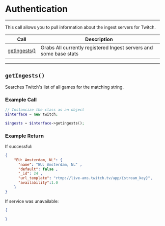# Authentication  

***  

This call allows you to pull information about the ingest servers for Twitch.

| Call | Description |
| ---- | ----------- |
| [getIngests()](https://github.com/IBurn36360/Twitch_Interface/blob/master/Modules/ingests.md#getingests) | Grabs All currently registered Ingest servers and some base stats |

***

## `getIngests()`  

Searches Twitch's list of all games for the matching string.

### Example Call 

```php
// Instancize the class as an object
$interface = new twitch;

$ingests = $interface->getingests();
```

### Example Return

If successful:

```json
{
    "EU: Amsterdam, NL": {
      "name": "EU: Amsterdam, NL" ,
      "default": false ,
      "_id": 24 ,
      "url_template": "rtmp://live-ams.twitch.tv/app/{stream_key}",
      "availability":1.0
    }
}
```

If service was unavailable:

```json
{

}
```
